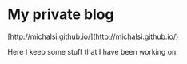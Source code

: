 # My private blog

[http://michalsi.github.io/](http://michalsi.github.io/)

Here I keep some stuff that I have been working on.
